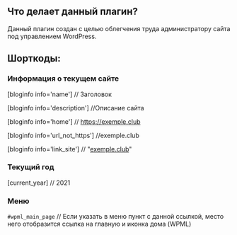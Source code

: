 ## Что делает данный плагин?

Данный плагин создан с целью облегчения труда администратору сайта под управлением WordPress.

## Шорткоды:

### Информация о текущем сайте 

[bloginfo info='name'] // Заголовок

[bloginfo info='description'] //Описание сайта

[bloginfo info='home'] // https://exemple.club

[bloginfo info='url_not_https'] //exemple.club

[bloginfo info='link_site'] // "<a href="https://exemple.club">exemple.club</a>"

### Текущий год

[current_year] // 2021

### Меню

 `#wpml_main_page` // Если указать в меню пункт с данной ссылкой, место него отобразится ссылка на главную и иконка дома (WPML)



